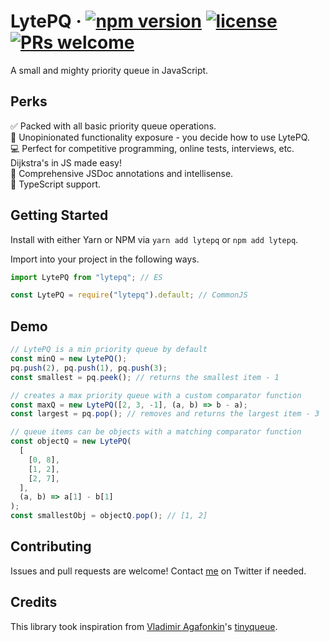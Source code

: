 # LytePQ &middot; [![npm version](https://badge.fury.io/js/lytepq.svg)](https://badge.fury.io/js/lytepq) [![license](https://img.shields.io/github/license/robertzhidealx/lytepq)](https://github.com/robertzhidealx/lytepq/blob/main/LICENSE) [![PRs welcome](https://img.shields.io/badge/PRs-welcome-cyan)](https://github.com/robertzhidealx/lytepq/pulls)

A small and mighty priority queue in JavaScript.

## Perks

✅ Packed with all basic priority queue operations.<br />
🚀 Unopinionated functionality exposure - you decide how to use LytePQ.<br />
💻 Perfect for competitive programming, online tests, interviews, etc. Dijkstra's in JS made easy!<br />
📔 Comprehensive JSDoc annotations and intellisense.<br />
🔭 TypeScript support.

## Getting Started

Install with either Yarn or NPM via `yarn add lytepq` or `npm add lytepq`.

Import into your project in the following ways.

```js
import LytePQ from "lytepq"; // ES

const LytePQ = require("lytepq").default; // CommonJS
```

## Demo

```js
// LytePQ is a min priority queue by default
const minQ = new LytePQ();
pq.push(2), pq.push(1), pq.push(3);
const smallest = pq.peek(); // returns the smallest item - 1

// creates a max priority queue with a custom comparator function
const maxQ = new LytePQ([2, 3, -1], (a, b) => b - a);
const largest = pq.pop(); // removes and returns the largest item - 3

// queue items can be objects with a matching comparator function
const objectQ = new LytePQ(
  [
    [0, 8],
    [1, 2],
    [2, 7],
  ],
  (a, b) => a[1] - b[1]
);
const smallestObj = objectQ.pop(); // [1, 2]
```

## Contributing

Issues and pull requests are welcome! Contact [me](https://twitter.com/Robert54161541) on Twitter if needed.

## Credits

This library took inspiration from [Vladimir Agafonkin](https://github.com/mourner)'s [tinyqueue](https://github.com/mourner/tinyqueue).
